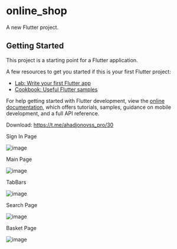 # online_shop

A new Flutter project.

## Getting Started

This project is a starting point for a Flutter application.

A few resources to get you started if this is your first Flutter project:

- [Lab: Write your first Flutter app](https://docs.flutter.dev/get-started/codelab)
- [Cookbook: Useful Flutter samples](https://docs.flutter.dev/cookbook)

For help getting started with Flutter development, view the
[online documentation](https://docs.flutter.dev/), which offers tutorials,
samples, guidance on mobile development, and a full API reference.




Download: https://t.me/ahadjonovss_pro/30


Sign In Page

![image](https://user-images.githubusercontent.com/98304052/194262553-de1c2b9c-dac6-4122-a4bb-02690ace0a7c.png)

Main Page

![image](https://user-images.githubusercontent.com/98304052/194262587-b38ea4a5-ab75-47c4-a8f7-e1dcc01550cb.png)

TabBars

![image](https://user-images.githubusercontent.com/98304052/194262640-e5a83940-4aa9-4d4d-8010-c9a6fa80676e.png)

Search Page

![image](https://user-images.githubusercontent.com/98304052/194262706-8bcc7585-4981-440a-ace9-a4e6c1fe7952.png)

Basket Page

![image](https://user-images.githubusercontent.com/98304052/194262738-5ea289cc-c285-45cd-be80-52428b02440c.png)
